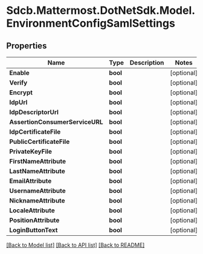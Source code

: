 # Sdcb.Mattermost.DotNetSdk.Model.EnvironmentConfigSamlSettings
## Properties

Name | Type | Description | Notes
------------ | ------------- | ------------- | -------------
**Enable** | **bool** |  | [optional] 
**Verify** | **bool** |  | [optional] 
**Encrypt** | **bool** |  | [optional] 
**IdpUrl** | **bool** |  | [optional] 
**IdpDescriptorUrl** | **bool** |  | [optional] 
**AssertionConsumerServiceURL** | **bool** |  | [optional] 
**IdpCertificateFile** | **bool** |  | [optional] 
**PublicCertificateFile** | **bool** |  | [optional] 
**PrivateKeyFile** | **bool** |  | [optional] 
**FirstNameAttribute** | **bool** |  | [optional] 
**LastNameAttribute** | **bool** |  | [optional] 
**EmailAttribute** | **bool** |  | [optional] 
**UsernameAttribute** | **bool** |  | [optional] 
**NicknameAttribute** | **bool** |  | [optional] 
**LocaleAttribute** | **bool** |  | [optional] 
**PositionAttribute** | **bool** |  | [optional] 
**LoginButtonText** | **bool** |  | [optional] 

[[Back to Model list]](../README.md#documentation-for-models) [[Back to API list]](../README.md#documentation-for-api-endpoints) [[Back to README]](../README.md)

